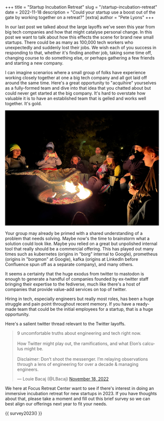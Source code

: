 +++
title = "Startup Incubation Retreat"
slug = "/startup-incubation-retreat"
date = 2022-11-18
description = "Could your startup use a boost out of the gate by working together on a retreat?"
[extra]
author = "Pete Lyons"
+++

In our last post we talked about the large layoffs we've seen this year from big tech companies and how that might catalyse personal change. In this post we want to talk about how this effects the scene for brand new small startups. There could be as many as 100,000 tech workers who unexpectedly and suddenly lost their jobs. We wish each of you success in responding to that, whether it's finding another job, taking some time off, changing course to do something else, or perhaps gathering a few friends and starting a new company.

I can imagine scenarios where a small group of folks have experience working closely together at one a big tech company and all got laid off around the same time. Here's a great opportunity to "acquihire" yourselves as a fully-formed team and dive into that idea that you chatted about but could never get started at the big company. It's hard to overstate how valuable it is to have an established team that is gelled and works well together. It's gold.

![A retreat group laughing around the fire pit in FRC's back yard](fire.jpg)

Your group may already be primed with a shared understanding of a problem that needs solving. Maybe now's the time to brainstorm what a solution could look like. Maybe you relied on a great but unpolished internal tool that really should be a commercial offering. This has played out many times such as kubernetes (origins in "borg" internal to Google), prometheus (origins in "borgmon" at Google), kafka (origins at LinkedIn before Confluence spun off as a separate company), and many others.

It seems a certainty that the huge exodus from twitter to mastodon is enough to generate a handful of companies founded by ex-twitter staff bringing their expertise to the fediverse, much like there's a host of companies that provide value-add services on top of twitter.

Hiring in tech, especially engineers but really most roles, has been a huge struggle and pain point throughout recent memory. If you have a ready-made team that could be the initial employees for a startup, that is a huge opportunity.

Here's a salient twitter thread relevant to the Twitter layoffs.

<blockquote class="twitter-tweet" data-dnt="true"><p lang="en" dir="ltr">9 uncomfortable truths about engineering and tech right now. <br><br>How Twitter might play out, the ramifications, and what Elon’s calculus might be.<br><br>Disclaimer: Don’t shoot the messenger. I’m relaying observations through a lens of engineering for over a decade &amp; managing engineers.</p>&mdash; Louie Bacaj (@LBacaj) <a href="https://twitter.com/LBacaj/status/1593705261939802112?ref_src=twsrc%5Etfw">November 18, 2022</a></blockquote> <script async src="https://platform.twitter.com/widgets.js" charset="utf-8"></script>

We here at Focus Retreat Center want to see if there's interest in doing an immersive incubation retreat for new startups in 2023. If you have thoughts about that, please take a moment and fill out this brief survey so we can best align our offerings next year to fit your needs.

{{ survey2023() }}
